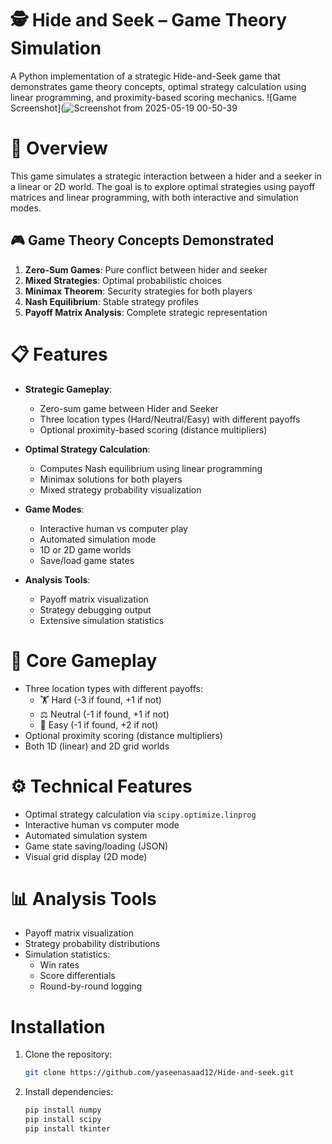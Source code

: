 # 🕵️ Hide and Seek – Game Theory Simulation
A Python implementation of a strategic Hide-and-Seek game that demonstrates game theory concepts, optimal strategy calculation using linear programming, and proximity-based scoring mechanics.
![Game Screenshot](![Screenshot from 2025-05-19 00-50-39](https://github.com/user-attachments/assets/b075008f-88c4-4d5b-ad39-abf00a7fbd05)



# 📌 Overview
This game simulates a strategic interaction between a hider and a seeker in a linear or 2D world. The goal is to explore optimal strategies using payoff matrices and linear programming, with both interactive and simulation modes.

## 🎮 Game Theory Concepts Demonstrated
1. **Zero-Sum Games**: Pure conflict between hider and seeker
2. **Mixed Strategies**: Optimal probabilistic choices
3. **Minimax Theorem**: Security strategies for both players
4. **Nash Equilibrium**: Stable strategy profiles
5. **Payoff Matrix Analysis**: Complete strategic representation
   
# 📋 Features
- **Strategic Gameplay**:
  - Zero-sum game between Hider and Seeker
  - Three location types (Hard/Neutral/Easy) with different payoffs
  - Optional proximity-based scoring (distance multipliers)

- **Optimal Strategy Calculation**:
  - Computes Nash equilibrium using linear programming
  - Minimax solutions for both players
  - Mixed strategy probability visualization

- **Game Modes**:
  - Interactive human vs computer play
  - Automated simulation mode
  - 1D or 2D game worlds
  - Save/load game states

- **Analysis Tools**:
  - Payoff matrix visualization
  - Strategy debugging output
  - Extensive simulation statistics
    
# 🎲 Core Gameplay
- Three location types with different payoffs:
  - 🏋️ Hard (-3 if found, +1 if not)
  - ⚖️ Neutral (-1 if found, +1 if not)  
  - 🧩 Easy (-1 if found, +2 if not)
- Optional proximity scoring (distance multipliers)
- Both 1D (linear) and 2D grid worlds
  
# ⚙️ Technical Features
- Optimal strategy calculation via `scipy.optimize.linprog`
- Interactive human vs computer mode
- Automated simulation system
- Game state saving/loading (JSON)
- Visual grid display (2D mode)

# 📊 Analysis Tools
- Payoff matrix visualization
- Strategy probability distributions
- Simulation statistics:
  - Win rates
  - Score differentials
  - Round-by-round logging
    
# Installation
1. Clone the repository:
   ```bash
   git clone https://github.com/yaseenasaad12/Hide-and-seek.git
2. Install dependencies:
   ```bash
   pip install numpy
   pip install scipy
   pip install tkinter
